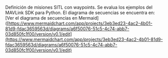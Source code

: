 Definición de misiones SITL con  waypoints. Se evalua los ejemplos del MAVLink SDK para Python.
El diagrama de secuencias se encuentra en:
[Ver el diagrama de secuencias en Mermaid]([https://www.mermaidchart.com/app/projects/3eb3ed23-4ac2-4b01-81d9-fdac3659563d/diagrams/a6f50076-51c5-4c74-abb7-03d850fc1f00/version/v0.1/edit](https://www.mermaidchart.com/app/projects/3eb3ed23-4ac2-4b01-81d9-fdac3659563d/diagrams/a6f50076-51c5-4c74-abb7-03d850fc1f00/version/v0.1/edit)

